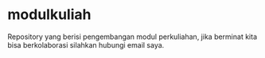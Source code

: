 # modulkuliah
Repository yang berisi pengembangan modul perkuliahan, jika berminat kita bisa berkolaborasi silahkan hubungi email saya.
